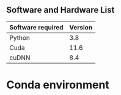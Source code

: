 ## Software and Hardware List
| Software required | Version |
|------------------------------------ | ----------------------------------- |
| Python | 3.8|
| Cuda | 11.6 |
| cuDNN | 8.4 |

# Conda environment



